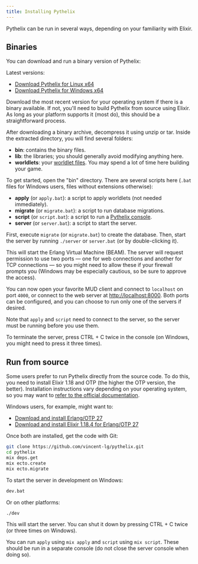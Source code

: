 ```yaml
---
title: Installing Pythelix
---
```


Pythelix can be run in several ways, depending on your familiarity with Elixir.

## Binaries

You can download and run a binary version of Pythelix:

Latest versions:

- [Download Pythelix for Linux x64](https://github.com/vincent-lg/pythelix/releases/download/latest-linux/pythelix-linux.tar.gz)
- [Download Pythelix for Windows x64](https://github.com/vincent-lg/pythelix/releases/download/latest-windows/pythelix-windows.zip)

Download the most recent version for your operating system if there is a binary available. If not, you'll need to build Pythelix from source using Elixir. As long as your platform supports it (most do), this should be a straightforward process.

After downloading a binary archive, decompress it using unzip or tar. Inside the extracted directory, you will find several folders:

- **bin**: contains the binary files.
- **lib**: the libraries; you should generally avoid modifying anything here.
- **worldlets**: your [worldlet files](./worldlets.md). You may spend a lot of time here building your game.

To get started, open the "bin" directory. There are several scripts here (`.bat` files for Windows users, files without extensions otherwise):

- **apply** (or `apply.bat`): a script to apply worldlets (not needed immediately).
- **migrate** (or `migrate.bat`): a script to run database migrations.
- **script** (or `script.bat`): a script to run a [Pythelix console](./scripting.md).
- **server** (or `server.bat`): a script to start the server.

First, execute `migrate` (or `migrate.bat`) to create the database. Then, start the server by running `./server` or `server.bat` (or by double-clicking it).

This will start the Erlang Virtual Machine (BEAM). The server will request permission to use two ports — one for web connections and another for TCP connections — so you might need to allow these if your firewall prompts you (Windows may be especially cautious, so be sure to approve the access).

You can now open your favorite MUD client and connect to `localhost` on port `4000`, or connect to the web server at [http://localhost:8000](http://localhost:8000). Both ports can be configured, and you can choose to run only one of the servers if desired.

Note that `apply` and `script` need to connect to the server, so the server must be running before you use them.

To terminate the server, press CTRL + C twice in the console (on Windows, you might need to press it three times).

## Run from source

Some users prefer to run Pythelix directly from the source code. To do this, you need to install Elixir 1.18 and OTP (the higher the OTP version, the better). Installation instructions vary depending on your operating system, so you may want to [refer to the official documentation](https://elixir-lang.org/install.html).

Windows users, for example, might want to:

- [Download and install Erlang/OTP 27](https://github.com/erlang/otp/releases/download/OTP-27.3.4/otp_win64_27.3.4.exe)
- [Download and install Elixir 1.18.4 for Erlang/OTP 27](https://github.com/elixir-lang/elixir/releases/download/v1.18.4/elixir-otp-27.exe)

Once both are installed, get the code with Git:

```bash
git clone https://github.com/vincent-lg/pythelix.git
cd pythelix
mix deps.get
mix ecto.create
mix ecto.migrate
```

To start the server in development on Windows:

```bash
dev.bat
```

Or on other platforms:

```bash
./dev
```

This will start the server. You can shut it down by pressing CTRL + C twice (or three times on Windows).

You can run `apply` using `mix apply` and `script` using `mix script`. These should be run in a separate console (do not close the server console when doing so).

